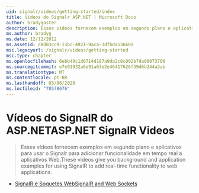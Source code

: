 ```yaml
---
uid: signalr/videos/getting-started/index
title: Vídeos do Signalr ASP.NET | Microsoft Docs
author: bradygaster
description: Esses vídeos fornecem exemplos em segundo plano e aplicativos para usar o Signalr para adicionar funcionalidade em tempo real a aplicativos Web.
ms.author: bradyg
ms.date: 12/12/2012
ms.assetid: d8d03cc9-13bc-4921-9aca-3dfbda53660d
msc.legacyurl: /signalr/videos/getting-started
msc.type: chapter
ms.openlocfilehash: 6ebb49c1d0714d187a9da2c8c092b7da06073706
ms.sourcegitcommit: e7e91932a6e91a63e2e46417626f39d6b244a3ab
ms.translationtype: MT
ms.contentlocale: pt-BR
ms.lasthandoff: 03/06/2020
ms.locfileid: "78578676"
---
```

# <a name="aspnet-signalr-videos"></a><span data-ttu-id="99d51-103">Vídeos do SignalR do ASP.NET</span><span class="sxs-lookup"><span data-stu-id="99d51-103">ASP.NET SignalR Videos</span></span>

> <span data-ttu-id="99d51-104">Esses vídeos fornecem exemplos em segundo plano e aplicativos para usar o Signalr para adicionar funcionalidade em tempo real a aplicativos Web.</span><span class="sxs-lookup"><span data-stu-id="99d51-104">These videos give you background and application examples for using SignalR to add real-time functionality to web applications.</span></span>

- [<span data-ttu-id="99d51-105">SignalR e Soquetes Web</span><span class="sxs-lookup"><span data-stu-id="99d51-105">SignalR and Web Sockets</span></span>](signalr-and-web-sockets.md)
